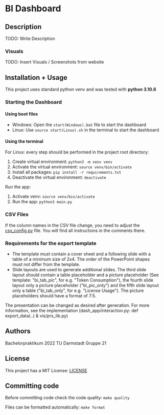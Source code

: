 # BI Dashboard

## Description
TODO: Write Description

### Visuals
TODO: Insert Visuals / Screenshots from website

## Installation + Usage
This project uses standard python venv and was tested with **python 3.10.6**

### Starting the Dashboard
#### Using boot files
- Windows: Open the `start(Windows).bat` file to start the dashboard
- Linux: Use `source start(Linux).sh` in the terminal to start the dashboard

#### Using the terminal
For Linux: every step should be performed in the project root directory:
1. Create virtual environment: `python3 -m venv venv`
2. Activate the virtual environment: `source venv/bin/activate`
3. Install all packages: `pip install -r requirements.txt`
4. Deactivate the virtual environment: `deactivate`


Run the app:
1. Activate venv: `source venv/bin/activate`
2. Run the app: `python3 main.py`

### CSV Files
If the column names in the CSV file change, you need to adjust the [csv_config.py](csv_config.py) file. You will find all instructions in the comments there.

### Requirements for the export template
- The template must contain a cover sheet and a following slide with a table of a minimum size of 2x4. The order of the PowerPoint shapes must not differ from the template.
- Slide layouts are used to generate additional slides. The third slide layout should contain a table placeholder and a picture placeholder (See template: "bi_tab_pic", for e.g. "Token Consumption"), the fourth slide layout only a picture placeholder ("bi_pic_only") and the fifth slide layout only a table ("bi_tab_only", for e.g. "License Usage"). The picture placeholders should have a format of 7:5.

The presentation can be changed as desired after generation. For more information, see the implementation (dash_app/interaction.py: def export_data(..) & vis/prs_lib.py)

## Authors
Bachelorpraktikum 2022 TU Darmstadt Gruppe 21

## License
This project has a MIT License: [LICENSE](LICENSE)

## Committing code
Before committing code check the code quality: `make quality`

Files can be formatted automatically: `make format`
